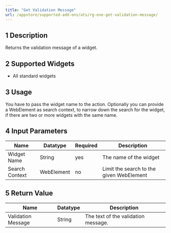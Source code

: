 ```yaml
---
title: "Get Validation Message"
url: /appstore/supported-add-ons/ats/rg-one-get-validation-message/
---
```


## 1 Description

Returns the validation message of a widget.

## 2 Supported Widgets

* All standard widgets

## 3 Usage

You have to pass the widget name to the action.
Optionally you can provide a WebElement as search context, to narrow down the search for the widget, if there are two or more widgets with the same name.

## 4 Input Parameters

Name | Datatype |Required| Description
--- | --- | --- | ---
Widget Name | String | yes | The name of the widget
Search Context | WebElement | no |Limit the search to the given WebElement

## 5 Return Value

Name | Datatype | Description
--- | --- | ---
Validation Message | String | The text of the validation message.
